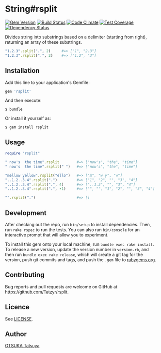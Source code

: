 # String#rsplit

[![Gem Version](https://badge.fury.io/rb/rsplit.svg)](http://badge.fury.io/rb/rsplit)
[![Build Status](https://travis-ci.org/Tatzyr/rsplit.svg?branch=master)](https://travis-ci.org/Tatzyr/rsplit)
[![Code Climate](https://codeclimate.com/github/Tatzyr/rsplit/badges/gpa.svg)](https://codeclimate.com/github/Tatzyr/rsplit)
[![Test Coverage](https://codeclimate.com/github/Tatzyr/rsplit/badges/coverage.svg)](https://codeclimate.com/github/Tatzyr/rsplit/coverage)
[![Dependency Status](https://gemnasium.com/Tatzyr/rsplit.svg)](https://gemnasium.com/Tatzyr/rsplit)

Divides string into substrings based on a delimiter (starting from right),
returning an array of these substrings.

```ruby
"1.2.3".split(".", 2)     #=> ["1", "2.3"]
"1.2.3".rsplit(".", 2)    #=> ["1.2", "3"]
```

## Installation

Add this line to your application's Gemfile:

```ruby
gem 'rsplit'
```

And then execute:

    $ bundle

Or install it yourself as:

    $ gem install rsplit

## Usage

```ruby
require "rsplit"

" now's  the time".rsplit        #=> ["now's", "the", "time"]
" now's  the time".rsplit(" ")   #=> ["now's", "the", "time"]

"mellow yellow".rsplit("ello")   #=> ["m", "w y", "w"]
"..1.2..3.4".rsplit(".")         #=> ["1", "2", "", "3", "4"]
"..1.2..3.4".rsplit(".", 4)      #=> ["..1.2", "", "3", "4"]
"..1.2..3.4".rsplit(".", -1)     #=> ["", "", "1", "2", "", "3", "4"]

"".rsplit(".")                   #=> []
```

## Development

After checking out the repo, run `bin/setup` to install dependencies. Then, run `rake rspec` to run the tests. You can also run `bin/console` for an interactive prompt that will allow you to experiment.

To install this gem onto your local machine, run `bundle exec rake install`. To release a new version, update the version number in `version.rb`, and then run `bundle exec rake release`, which will create a git tag for the version, push git commits and tags, and push the `.gem` file to [rubygems.org](https://rubygems.org).

## Contributing

Bug reports and pull requests are welcome on GitHub at https://github.com/Tatzyr/rsplit.

## Licence

See [LICENSE](LICENSE).

## Author

[OTSUKA Tatsuya](https://github.com/Tatzyr)
